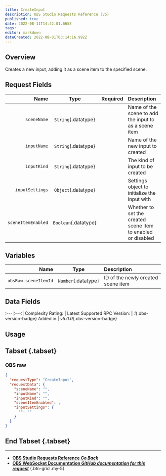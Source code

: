 ```yaml
---
title: CreateInput
description: OBS Studio Requests Reference (v5)
published: true
date: 2022-08-11T14:42:01.665Z
tags: 
editor: markdown
dateCreated: 2022-08-01T03:14:16.992Z
---
```


## Overview
Creates a new input, adding it as a scene item to the specified scene.

## Request Fields
Name | Type | Required| Description |
----:|:----:|:-------:|:------------|
`sceneName` | `String`{.datatype} | <i class="mdi mdi-check-bold"></i> | Name of the scene to add the input to as a scene item
`inputName` | `String`{.datatype} | <i class="mdi mdi-check-bold"></i> | Name of the new input to created
`inputKind` | `String`{.datatype} | <i class="mdi mdi-check-bold"></i> | The kind of input to be created
`inputSettings` | `Object`{.datatype} | <i class="mdi mdi-close-thick"></i> | Settings object to initialize the input with
`sceneItemEnabled` | `Boolean`{.datatype} | <i class="mdi mdi-close-thick"></i> | Whether to set the created scene item to enabled or disabled

## Variables
Name | Type | Description | 
----:|:---------:|:------------|
`obsRaw.sceneItemId` | `Number`{.datatype} | ID of the newly created scene item

## Data Fields
:---|:---:|
Complexity Rating: | <span class="stars stars--3"></span>
Latest Supported RPC Version: | *1*{.obs-version-badge}
Added in | *v5.0.0*{.obs-version-badge}

## Usage
## Tabset {.tabset}
### OBS raw
```json
{
  "requestType": "CreateInput",
  "requestData": {
    "sceneName": "",
    "inputName": "",
    "inputKind": "",
    "sceneItemEnabled": ,
    "inputSettings": {
      "": ""
    }
  }
}
```
## End Tabset {.tabset}

---

- [<i class="mdi mdi-chevron-left"></i>**OBS Studio Requests Reference *Go Back***](/en/Broadcasters/OBS/Requests)
- [<i class="mdi mdi-github"></i> **OBS WebSocket Documentation *GitHub documentation for this request***](https://github.com/obsproject/obs-websocket/blob/master/docs/generated/protocol.md#createinput)
{.btn-grid .my-5}